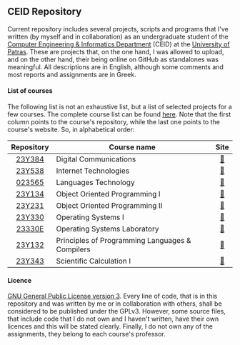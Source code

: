 ## CEID Repository
Current repository includes several projects, scripts and programs that I've written (by myself and in collaboration)
as an undergraduate student of the [Computer Engineering & Informatics Department](https://www.ceid.upatras.gr/)
(CEID) at the [University of Patras](http://www.upatras.gr/). These are projects that, on the one hand, I was allowed
to upload, and on the other hand, their being online on GitHub as standalones was meaningful. All descriptions are in 
English, although some comments and most reports and assignments are in Greek.

#### List of courses
The following list is not an exhaustive list, but a list of selected projects for a few courses. The complete course
list can be found [here](https://www.ceid.upatras.gr/en/undergraduate/courses). Note that the first column points to
the course's repository, while the last one points to the course's website. So, in alphabetical order:

| Repository | Course name                                               | Site |
|:-------------:| --------------------------------------------------------- |:--------------------------------------:|
| [23Y384](https://github.com/gkffzs/CEID/tree/master/23Y384)      | Digital Communications | [:link:](https://www.ceid.upatras.gr/en/undergraduate/courses/23%CE%A5384) |
| [23Y538](https://github.com/gkffzs/CEID/tree/master/23Y538)      | Internet Technologies | [:link:](https://www.ceid.upatras.gr/en/undergraduate/courses/23%CE%A5538) |
| [023565](https://github.com/gkffzs/CEID/tree/master/023565)      | Languages Technology | [:link:](https://www.ceid.upatras.gr/en/undergraduate/courses/23565) |
| [23Y134](https://github.com/gkffzs/CEID/tree/master/23Y134)      | Object Oriented Programming I | [:link:](https://www.ceid.upatras.gr/en/undergraduate/courses/23%CE%A5134) |
| [23Y231](https://github.com/gkffzs/CEID/tree/master/23Y231)      | Object Oriented Programming II | [:link:](https://www.ceid.upatras.gr/en/undergraduate/courses/23%CE%A5231) |
| [23Y330](https://github.com/gkffzs/CEID/tree/master/23Y330)      | Operating Systems I | [:link:](https://www.ceid.upatras.gr/en/undergraduate/courses/23%CE%A5330) |
| [23330E](https://github.com/gkffzs/CEID/tree/master/23330E)      | Operating Systems Laboratory | [:link:](https://www.ceid.upatras.gr/en/undergraduate/courses/23330%CE%95) |
| [23Y132](https://github.com/gkffzs/CEID/tree/master/23Y132)      | Principles of Programming Languages & Compilers | [:link:](https://www.ceid.upatras.gr/en/undergraduate/courses/23%CE%A5132) |
| [23Y343](https://github.com/gkffzs/CEID/tree/master/23Y343)      | Scientific Calculation I | [:link:](https://www.ceid.upatras.gr/en/undergraduate/courses/23%CE%A5343) |

#### Licence
[GNU General Public License version 3](https://www.gnu.org/licenses/gpl-3.0.en.html). Every line of code, that is in
this repository and was written by me or in collaboration with others, shall be considered to be published under the
GPLv3. However, some source files, that include code that I do not own and I haven't written, have their own licences
and this will be stated clearly. Finally, I do not own any of the assignments, they belong to each course's professor.
